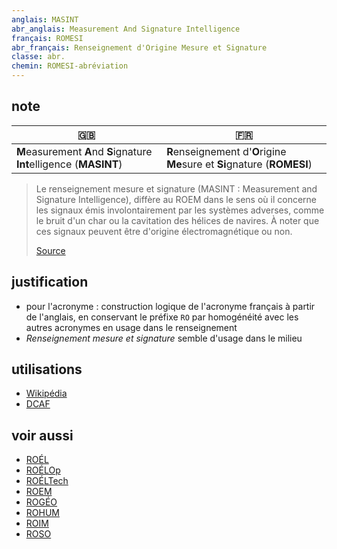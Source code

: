 ```yaml
---
anglais: MASINT
abr_anglais: Measurement And Signature Intelligence
français: ROMESI
abr_français: Renseignement d'Origine Mesure et Signature
classe: abr.
chemin: ROMESI-abréviation
---
```

## note

🇬🇧 | 🇫🇷
---|---
**M**easurement **A**nd **S**ignature **Int**elligence (**MASINT**) | **R**enseignement d'**O**rigine **Me**sure et **Si**gnature (**ROMESI**)

> Le renseignement mesure et signature (MASINT : Measurement and Signature Intelligence), diffère au ROEM dans le sens où il concerne les signaux émis involontairement par les systèmes adverses, comme le bruit d'un char ou la cavitation des hélices de navires. À noter que ces signaux peuvent être d'origine électromagnétique ou non.
>
> [Source](https://fr.wikipedia.org/wiki/Renseignement_d%27origine_%C3%A9lectromagn%C3%A9tique)

## justification

- pour l'acronyme : construction logique de l'acronyme français à partir de l'anglais, en conservant le préfixe `RO` par homogénéité avec les autres acronymes en usage dans le renseignement
- _Renseignement mesure et signature_ semble d'usage dans le milieu

## utilisations

- [Wikipédia](https://fr.wikipedia.org/wiki/Renseignement_mesure_et_signature)
- [DCAF](https://www.dcaf.ch/sites/default/files/publications/documents/DCAF_BG_12_Les%20services%20de%20renseignement_0.pdf)

## voir aussi

- [ROÉL](ROÉL-abréviation.html)
- [ROÉLOp](ROÉLOp-abréviation.html)
- [ROÉLTech](ROÉLTech-abréviation.html)
- [ROEM](ROEM-abréviation.html)
- [ROGÉO](ROGÉO-abréviation.html)
- [ROHUM](ROHUM-abréviation.html)
- [ROIM](ROIM-abréviation.html)
- [ROSO](ROSO-abréviation.html)

